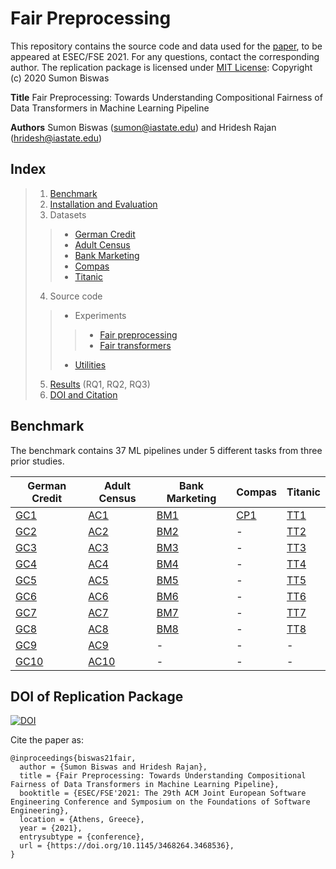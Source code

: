 # Fair Preprocessing
This repository contains the source code and data used for the [paper](/fair-preprocessing-paper.pdf), to be appeared at ESEC/FSE 2021. For any questions, contact the corresponding author. The replication package is licensed under [MIT License](/LICENSE.md): Copyright (c) 2020 Sumon Biswas

**Title** Fair Preprocessing: Towards Understanding Compositional Fairness of Data Transformers in Machine Learning Pipeline

**Authors** Sumon Biswas (sumon@iastate.edu) and Hridesh Rajan (hridesh@iastate.edu)

## Index
> 1. [Benchmark](#benchmark)
> 2. [Installation and Evaluation](/INSTALL.md)
> 3. Datasets
  >> * [German Credit](data/german)
  >> * [Adult Census](data/adult)
  >> * [Bank Marketing](data/bank)
  >> * [Compas](data/compas)
  >> * [Titanic](data/titanic)
> 4. Source code
  >> * Experiments
  >>> + [Fair preprocessing](src/fair-preprocessing)
  >>> + [Fair transformers](src/fair-transformers)
  >> * [Utilities](utils/)
>  5. [Results](res/) (RQ1, RQ2, RQ3)
>  6. [DOI and Citation](#doi-of-replication-package)


## Benchmark
The benchmark contains 37 ML pipelines under 5 different tasks from three prior studies.

| German Credit | Adult Census | Bank Marketing | Compas | Titanic |
|---------------|--------------|----------------|--------|---------|
| [GC1](benchmark/german/GC1.py) | [AC1](benchmark/adult/AC1.py) | [BM1](benchmark/bank/BM1.py) | [CP1](benchmark/compas/CP1.py) | [TT1](benchmark/titanic/TT1.py) |
| [GC2](benchmark/german/GC2.py) | [AC2](benchmark/adult/AC2.py) | [BM2](benchmark/bank/BM2.py) | - | [TT2](benchmark/titanic/TT2.py) |
| [GC3](benchmark/german/GC3.py) | [AC3](benchmark/adult/AC3.py) | [BM3](benchmark/bank/BM3.py) | - | [TT3](benchmark/titanic/TT3.py) |
| [GC4](benchmark/german/GC4.py) | [AC4](benchmark/adult/AC4.py) | [BM4](benchmark/bank/BM4.py) | - | [TT4](benchmark/titanic/TT4.py) |
| [GC5](benchmark/german/GC5.py) | [AC5](benchmark/adult/AC5.py) | [BM5](benchmark/bank/BM5.py) | - | [TT5](benchmark/titanic/TT5.py) |
| [GC6](benchmark/german/GC6.py) | [AC6](benchmark/adult/AC6.py) | [BM6](benchmark/bank/BM6.py) | - | [TT6](benchmark/titanic/TT6.py) |
| [GC7](benchmark/german/GC7.py) | [AC7](benchmark/adult/AC7.py) | [BM7](benchmark/bank/BM7.py) | - | [TT7](benchmark/titanic/TT7.py) |
| [GC8](benchmark/german/GC8.py) | [AC8](benchmark/adult/AC8.py) | [BM8](benchmark/bank/BM8.py) | - | [TT8](benchmark/titanic/TT8.py) |
| [GC9](benchmark/german/GC9.py) | [AC9](benchmark/adult/AC9.py) | - | - | - |
| [GC10](benchmark/german/GC10.py) | [AC10](benchmark/adult/AC10.py) | - | - | - |

## DOI of Replication Package
[![DOI](https://zenodo.org/badge/371777846.svg)](https://zenodo.org/badge/latestdoi/371777846)

Cite the paper as:

```
@inproceedings{biswas21fair,
  author = {Sumon Biswas and Hridesh Rajan},
  title = {Fair Preprocessing: Towards Understanding Compositional Fairness of Data Transformers in Machine Learning Pipeline},
  booktitle = {ESEC/FSE'2021: The 29th ACM Joint European Software Engineering Conference and Symposium on the Foundations of Software Engineering},
  location = {Athens, Greece},
  year = {2021},
  entrysubtype = {conference},
  url = {https://doi.org/10.1145/3468264.3468536},
}
```
